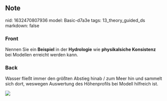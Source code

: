 ## Note
nid: 1632470807936
model: Basic-d7a3e
tags: 13_theory_guided_ds
markdown: false

### Front
Nennen Sie ein <b>Beispiel</b> in der <b>Hydrologie</b> wie
<b>physikalsiche Konsistenz</b> bei Modellen erreicht werden kann.

### Back
Wasser fließt immer den größten Abstieg hinab / zum Meer hin und
sammelt sich dort, weswegen Auswertung des Höhenprofils bei Modell
hilfreich ist.
<div><img src=
"paste-617fc50f5acc84fd77177dbcf2fbb565ec7c9716.jpg"></div>
